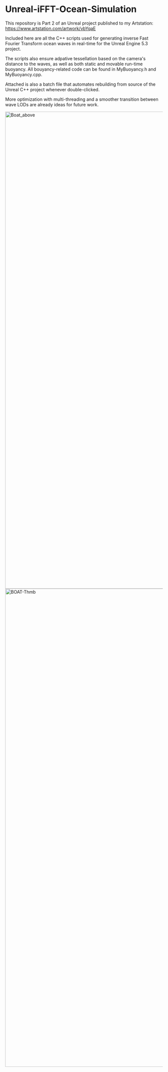 # Unreal-iFFT-Ocean-Simulation

This repository is Part 2 of an Unreal project published to my Artstation: https://www.artstation.com/artwork/vbYqaE

Included here are all the C++ scripts used for generating inverse Fast Fourier Transform ocean waves in real-time for the Unreal Engine 5.3 project.

The scripts also ensure adpative tessellation based on the camera's distance to the waves, as well as both static and movable run-time buoyancy. 
All bouyancy-related code can be found in MyBuoyancy.h and MyBuoyancy.cpp.

Attached is also a batch file that automates rebuilding from source of the Unreal C++ project whenever double-clicked.

More optimization with multi-threading and a smoother transition between wave LODs are already ideas for future work.

<img width="1522" alt="Boat_above" src="https://github.com/user-attachments/assets/abd4d44f-46d6-4465-b662-99bdd5819497" />
<img width="1526" alt="BOAT-Thmb" src="https://github.com/user-attachments/assets/726c3108-2514-4b74-b499-642f4c58f630" />
